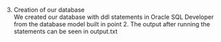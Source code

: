 3. Creation of our database <br>
We created our database with ddl statements in Oracle SQL Developer from the database model built in point 2. 
The output after running the statements can be seen in output.txt
